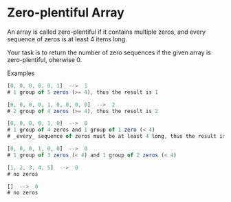 # Zero-plentiful Array

An array is called zero-plentiful if it contains multiple zeros, and every sequence of zeros is at least 4 items long.

Your task is to return the number of zero sequences if the given array is zero-plentiful, oherwise 0.

Examples

```js
[0, 0, 0, 0, 0, 1]  -->  1
# 1 group of 5 zeros (>= 4), thus the result is 1

[0, 0, 0, 0, 1, 0, 0, 0, 0]  -->  2
# 2 group of 4 zeros (>= 4), thus the result is 2

[0, 0, 0, 0, 1, 0]  -->  0 
# 1 group of 4 zeros and 1 group of 1 zero (< 4)
# _every_ sequence of zeros must be at least 4 long, thus the result is 0

[0, 0, 0, 1, 0, 0]  -->  0
# 1 group of 3 zeros (< 4) and 1 group of 2 zeros (< 4)

[1, 2, 3, 4, 5]  -->  0
# no zeros

[]  -->  0
# no zeros

```